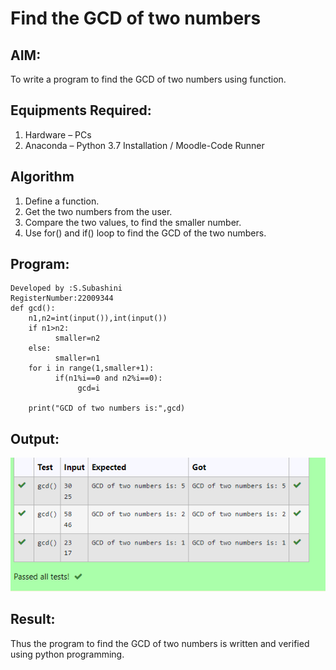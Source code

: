 # Find the GCD of two numbers

## AIM:
To write a program to find the GCD of two numbers using function.

## Equipments Required:
1. Hardware – PCs
2. Anaconda – Python 3.7 Installation / Moodle-Code Runner

## Algorithm
1. Define a function.
2. Get the two numbers from the user.
3. Compare the two values, to find the smaller number.
4. Use for() and if() loop to find the GCD of the two numbers.

## Program:
```
Developed by :S.Subashini
RegisterNumber:22009344
def gcd():
    n1,n2=int(input()),int(input())
    if n1>n2:
          smaller=n2
    else:
          smaller=n1
    for i in range(1,smaller+1):
          if(n1%i==0 and n2%i==0):
               gcd=i

    print("GCD of two numbers is:",gcd)
```

## Output:
 ![output](/gcd.PNG.png)


## Result:
Thus the program to find the GCD of two numbers is written and verified using python programming.
